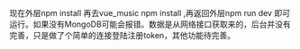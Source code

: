 现在外层npm install 再去vue_music npm install ,再返回外层npm run dev 即可运行。如果没有MongoDB可能会报错。数据是从网络接口获取来的，后台并没有完善，只是做了个简单的连接登陆注册token，其他功能待完善。